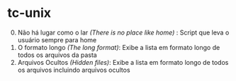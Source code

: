 # tc-unix
0. Não há lugar como o lar *(There is no place like home)* : Script que leva o usuário sempre para home
1. O formato longo *(The long format)*: Exibe a lista em formato longo de todos os arquivos da pasta
2. Arquivos Ocultos *(Hidden files)*: Exibe a lista em formato longo de todos os arquivos incluindo arquivos ocultos